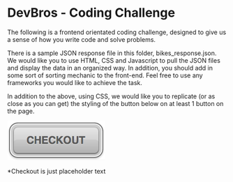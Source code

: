 # DevBros - Coding Challenge

The following is a frontend orientated coding challenge, designed to give us a sense of how you write code and solve problems.

There is a sample JSON response file in this folder, bikes_response.json.
We would like you to use HTML, CSS and Javascript to pull the JSON files and display the data in an organized way. In addition, you should add in some sort of sorting mechanic to the front-end. Feel free to use any frameworks you would like to achieve the task.

In addition to the above, using CSS, we would like you to replicate (or as close as you can get) the styling of the button below on at least 1 button on the page.

![Alt text](checkout.png)

\*Checkout is just placeholder text
